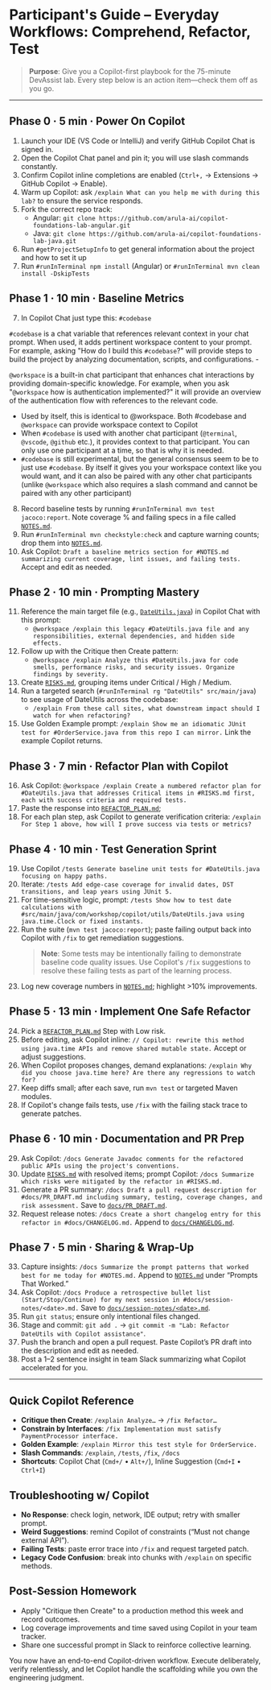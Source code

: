 # Participant's Guide – Everyday Workflows: Comprehend, Refactor, Test

> **Purpose**: Give you a Copilot-first playbook for the 75-minute DevAssist lab. Every step below is an action item—check them off as you go.

---

## Phase 0 · 5 min · Power On Copilot
1. Launch your IDE (VS Code or IntelliJ) and verify GitHub Copilot Chat is signed in.
2. Open the Copilot Chat panel and pin it; you will use slash commands constantly.
3. Confirm Copilot inline completions are enabled (`Ctrl+,` → Extensions → GitHub Copilot → Enable). 
4. Warm up Copilot: ask `/explain What can you help me with during this lab?` to ensure the service responds.
5. Fork the correct repo track:
   - Angular: `git clone https://github.com/arula-ai/copilot-foundations-lab-angular.git`
   - Java:    `git clone https://github.com/arula-ai/copilot-foundations-lab-java.git`
7. Run `#getProjectSetupInfo` to get general information about the project and how to set it up
6. Run `#runInTerminal npm install` (Angular) or `#runInTerminal mvn clean install -DskipTests`

## Phase 1 · 10 min · Baseline Metrics
7. In Copilot Chat just type this: `#codebase`

`#codebase` is a chat variable that references relevant context in your chat prompt. When used, it adds pertinent workspace content to your prompt. For example, asking "How do I build this `#codebase`?" will provide steps to build the project by analyzing documentation, scripts, and configurations. - 

`@workspace` is a built-in chat participant that enhances chat interactions by providing domain-specific knowledge. For example, when you ask "`@workspace` how is authentication implemented?" it will provide an overview of the authentication flow with references to the relevant code.

- Used by itself, this is identical to @workspace. Both #codebase and `@workspace` can provide workspace context to Copilot
- When `#codebase` is used with another chat participant (`@terminal`, `@vscode`, `@github` etc.), it provides context to that participant. You can only use one participant at a time, so that is why it is needed.
- `#codebase` is still experimental, but the general consensus seem to be to just use `#codebase`. By itself it gives you your workspace context like you would want, and it can also be paired with any other chat participants (unlike `@workspace` which also requires a slash command and cannot be paired with any other participant)

8. Record baseline tests by running `#runInTerminal mvn test jacoco:report`.
   Note coverage % and failing specs in a file called [`NOTES.md`](NOTES.md).
9. Run `#runInTerminal mvn checkstyle:check` and capture warning counts; drop them into [`NOTES.md`](NOTES.md).
10. Ask Copilot: `Draft a baseline metrics section for #NOTES.md summarizing current coverage, lint issues, and failing tests.` Accept and edit as needed.

## Phase 2 · 10 min · Prompting Mastery
11. Reference the main target file (e.g., [`DateUtils.java`](src/main/java/com/workshop/copilot/utils/DateUtils.java)) in Copilot Chat with this prompt:
    - `@workspace /explain this legacy #DateUtils.java file and any responsibilities, external dependencies, and hidden side effects.`
12. Follow up with the Critique then Create pattern:
    - `@workspace /explain Analyze this #DateUtils.java for code smells, performance risks, and security issues. Organize findings by severity.`
13. Create [`RISKS.md`](RISKS.md), grouping items under Critical / High / Medium.
14. Run a targeted search (`#runInTerminal rg "DateUtils" src/main/java`) to see usage of DateUtils across the codebase:
    - `/explain From these call sites, what downstream impact should I watch for when refactoring?`
15. Use Golden Example prompt: `/explain Show me an idiomatic JUnit test for #OrderService.java from this repo I can mirror.` Link the example Copilot returns.

## Phase 3 · 7 min · Refactor Plan with Copilot
16. Ask Copilot: `@workspace /explain Create a numbered refactor plan for #DateUtils.java that addresses Critical items in #RISKS.md first, each with success criteria and required tests.`
17. Paste the response into [`REFACTOR_PLAN.md`](REFACTOR_PLAN.md);
18. For each plan step, ask Copilot to generate verification criteria: `/explain For Step 1 above, how will I prove success via tests or metrics?`

## Phase 4 · 10 min · Test Generation Sprint
19. Use Copilot `/tests Generate baseline unit tests for #DateUtils.java focusing on happy paths.`
20. Iterate: `/tests Add edge-case coverage for invalid dates, DST transitions, and leap years using JUnit 5.`
21. For time-sensitive logic, prompt: `/tests Show how to test date calculations with #src/main/java/com/workshop/copilot/utils/DateUtils.java using java.time.Clock or fixed instants.`
22. Run the suite (`mvn test jacoco:report`); paste failing output back into Copilot with `/fix` to get remediation suggestions.
    > **Note**: Some tests may be intentionally failing to demonstrate baseline code quality issues. Use Copilot's `/fix` suggestions to resolve these failing tests as part of the learning process.
23. Log new coverage numbers in [`NOTES.md`](NOTES.md); highlight >10% improvements.

## Phase 5 · 13 min · Implement One Safe Refactor
24. Pick a [`REFACTOR_PLAN.md`](REFACTOR_PLAN.md) Step with Low risk.
25. Before editing, ask Copilot inline: `// Copilot: rewrite this method using java.time APIs and remove shared mutable state.` Accept or adjust suggestions.
26. When Copilot proposes changes, demand explanations: `/explain Why did you choose java.time here? Are there any regressions to watch for?`
27. Keep diffs small; after each save, run `mvn test` or targeted Maven modules.
28. If Copilot's change fails tests, use `/fix` with the failing stack trace to generate patches.

## Phase 6 · 10 min · Documentation and PR Prep
29. Ask Copilot: `/docs Generate Javadoc comments for the refactored public APIs using the project's conventions.`
30. Update [`RISKS.md`](RISKS.md) with resolved items; prompt Copilot: `/docs Summarize which risks were mitigated by the refactor in #RISKS.md.`
31. Generate a PR summary: `/docs Draft a pull request description for #docs/PR_DRAFT.md including summary, testing, coverage changes, and risk assessment.` Save to [`docs/PR_DRAFT.md`](docs/PR_DRAFT.md).
32. Request release notes: `/docs Create a short changelog entry for this refactor in #docs/CHANGELOG.md.` Append to [`docs/CHANGELOG.md`](docs/CHANGELOG.md).

## Phase 7 · 5 min · Sharing & Wrap-Up
33. Capture insights: `/docs Summarize the prompt patterns that worked best for me today for #NOTES.md.` Append to [`NOTES.md`](NOTES.md) under “Prompts That Worked.”
34. Ask Copilot: `/docs Produce a retrospective bullet list (Start/Stop/Continue) for my next session in #docs/session-notes/<date>.md.` Save to [`docs/session-notes/<date>.md`](docs/session-notes/<date>.md).
35. Run `git status`; ensure only intentional files changed.
36. Stage and commit: `git add .` → `git commit -m "Lab: Refactor DateUtils with Copilot assistance"`.
37. Push the branch and open a pull request. Paste Copilot’s PR draft into the description and edit as needed.
38. Post a 1–2 sentence insight in team Slack summarizing what Copilot accelerated for you.

---

## Quick Copilot Reference
- **Critique then Create**: `/explain Analyze…` → `/fix Refactor…`
- **Constrain by Interfaces**: `/fix Implementation must satisfy PaymentProcessor interface.`
- **Golden Example**: `/explain Mirror this test style for OrderService.`
- **Slash Commands**: `/explain`, `/tests`, `/fix`, `/docs`
- **Shortcuts**: Copilot Chat (`Cmd+/` • `Alt+/`), Inline Suggestion (`Cmd+I` • `Ctrl+I`)

## Troubleshooting w/ Copilot
- **No Response**: check login, network, IDE output; retry with smaller prompt.
- **Weird Suggestions**: remind Copilot of constraints (“Must not change external API”).
- **Failing Tests**: paste error trace into `/fix` and request targeted patch.
- **Legacy Code Confusion**: break into chunks with `/explain` on specific methods.

## Post-Session Homework
- Apply "Critique then Create" to a production method this week and record outcomes.
- Log coverage improvements and time saved using Copilot in your team tracker.
- Share one successful prompt in Slack to reinforce collective learning.

You now have an end-to-end Copilot-driven workflow. Execute deliberately, verify relentlessly, and let Copilot handle the scaffolding while you own the engineering judgment.
